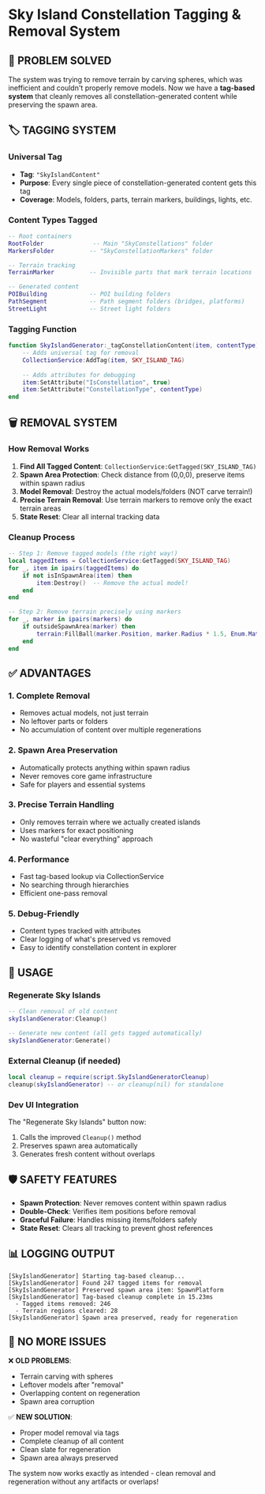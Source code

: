 # Sky Island Constellation Tagging & Removal System

## 🎯 **PROBLEM SOLVED**
The system was trying to remove terrain by carving spheres, which was inefficient and couldn't properly remove models. Now we have a **tag-based system** that cleanly removes all constellation-generated content while preserving the spawn area.

## 🏷️ **TAGGING SYSTEM**

### Universal Tag
- **Tag**: `"SkyIslandContent"`
- **Purpose**: Every single piece of constellation-generated content gets this tag
- **Coverage**: Models, folders, parts, terrain markers, buildings, lights, etc.

### Content Types Tagged
```lua
-- Root containers
RootFolder              -- Main "SkyConstellations" folder
MarkersFolder          -- "SkyConstellationMarkers" folder

-- Terrain tracking
TerrainMarker          -- Invisible parts that mark terrain locations

-- Generated content
POIBuilding            -- POI building folders
PathSegment            -- Path segment folders (bridges, platforms)
StreetLight            -- Street light folders
```

### Tagging Function
```lua
function SkyIslandGenerator:_tagConstellationContent(item, contentType)
    -- Adds universal tag for removal
    CollectionService:AddTag(item, SKY_ISLAND_TAG)
    
    -- Adds attributes for debugging
    item:SetAttribute("IsConstellation", true)
    item:SetAttribute("ConstellationType", contentType)
end
```

## 🗑️ **REMOVAL SYSTEM**

### How Removal Works
1. **Find All Tagged Content**: `CollectionService:GetTagged(SKY_ISLAND_TAG)`
2. **Spawn Area Protection**: Check distance from (0,0,0), preserve items within spawn radius
3. **Model Removal**: Destroy the actual models/folders (NOT carve terrain!)
4. **Precise Terrain Removal**: Use terrain markers to remove only the exact terrain areas
5. **State Reset**: Clear all internal tracking data

### Cleanup Process
```lua
-- Step 1: Remove tagged models (the right way!)
local taggedItems = CollectionService:GetTagged(SKY_ISLAND_TAG)
for _, item in ipairs(taggedItems) do
    if not isInSpawnArea(item) then
        item:Destroy()  -- Remove the actual model!
    end
end

-- Step 2: Remove terrain precisely using markers
for _, marker in ipairs(markers) do
    if outsideSpawnArea(marker) then
        terrain:FillBall(marker.Position, marker.Radius * 1.5, Enum.Material.Air)
    end
end
```

## ✅ **ADVANTAGES**

### 1. **Complete Removal**
- Removes actual models, not just terrain
- No leftover parts or folders
- No accumulation of content over multiple regenerations

### 2. **Spawn Area Preservation**
- Automatically protects anything within spawn radius
- Never removes core game infrastructure
- Safe for players and essential systems

### 3. **Precise Terrain Handling**
- Only removes terrain where we actually created islands
- Uses markers for exact positioning
- No wasteful "clear everything" approach

### 4. **Performance**
- Fast tag-based lookup via CollectionService
- No searching through hierarchies
- Efficient one-pass removal

### 5. **Debug-Friendly**
- Content types tracked with attributes
- Clear logging of what's preserved vs removed
- Easy to identify constellation content in explorer

## 🔧 **USAGE**

### Regenerate Sky Islands
```lua
-- Clean removal of old content
skyIslandGenerator:Cleanup()

-- Generate new content (all gets tagged automatically)
skyIslandGenerator:Generate()
```

### External Cleanup (if needed)
```lua
local cleanup = require(script.SkyIslandGeneratorCleanup)
cleanup(skyIslandGenerator) -- or cleanup(nil) for standalone
```

### Dev UI Integration
The "Regenerate Sky Islands" button now:
1. Calls the improved `Cleanup()` method
2. Preserves spawn area automatically  
3. Generates fresh content without overlaps

## 🛡️ **SAFETY FEATURES**

- **Spawn Protection**: Never removes content within spawn radius
- **Double-Check**: Verifies item positions before removal
- **Graceful Failure**: Handles missing items/folders safely
- **State Reset**: Clears all tracking to prevent ghost references

## 📊 **LOGGING OUTPUT**
```
[SkyIslandGenerator] Starting tag-based cleanup...
[SkyIslandGenerator] Found 247 tagged items for removal
[SkyIslandGenerator] Preserved spawn area item: SpawnPlatform
[SkyIslandGenerator] Tag-based cleanup complete in 15.23ms
  - Tagged items removed: 246
  - Terrain regions cleared: 28
[SkyIslandGenerator] Spawn area preserved, ready for regeneration
```

## 🔄 **NO MORE ISSUES**

❌ **OLD PROBLEMS**:
- Terrain carving with spheres
- Leftover models after "removal"
- Overlapping content on regeneration
- Spawn area corruption

✅ **NEW SOLUTION**:
- Proper model removal via tags
- Complete cleanup of all content
- Clean slate for regeneration
- Spawn area always preserved

The system now works exactly as intended - clean removal and regeneration without any artifacts or overlaps!

